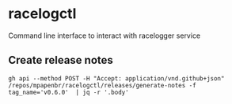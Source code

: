 # racelogctl
Command line interface to interact with racelogger service


## Create release notes

```console
gh api --method POST -H "Accept: application/vnd.github+json" /repos/mpapenbr/racelogctl/releases/generate-notes -f tag_name='v0.6.0'  | jq -r '.body'
```